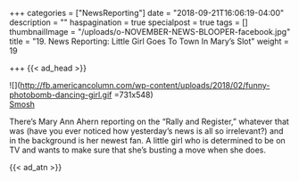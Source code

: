 +++
categories = ["NewsReporting"]
date = "2018-09-21T16:06:19-04:00"
description = ""
haspagination = true
specialpost = true
tags = []
thumbnailImage = "/uploads/o-NOVEMBER-NEWS-BLOOPER-facebook.jpg"
title = "19. News Reporting: Little Girl Goes To Town In Mary’s Slot"
weight = 19

+++
{{< ad_head >}}

![](http://fb.americancolumn.com/wp-content/uploads/2018/02/funny-photobomb-dancing-girl.gif =731x548)  
[Smosh](http://www.smosh.com/smosh-pit/photos/funny-photobomb-gifs)  

There’s Mary Ann Ahern reporting on the “Rally and Register,” whatever that was (have you ever noticed how yesterday’s news is all so irrelevant?) and in the background is her newest fan. A little girl who is determined to be on TV and wants to make sure that she’s busting a move when she does.

{{< ad_atn >}}
